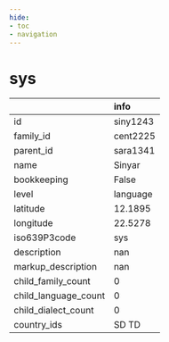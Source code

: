 ```yaml
---
hide:
- toc
- navigation
---
```

# sys
|                      | info     |
|:---------------------|:---------|
| id                   | siny1243 |
| family_id            | cent2225 |
| parent_id            | sara1341 |
| name                 | Sinyar   |
| bookkeeping          | False    |
| level                | language |
| latitude             | 12.1895  |
| longitude            | 22.5278  |
| iso639P3code         | sys      |
| description          | nan      |
| markup_description   | nan      |
| child_family_count   | 0        |
| child_language_count | 0        |
| child_dialect_count  | 0        |
| country_ids          | SD TD    |